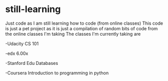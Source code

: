 still-learning
==============

Just code as I am still learning how to code (from online classes)
This code is just a pet project as it is just a compilation of random bits of code from the online classes I'm taking
The classes I'm currently taking are

-Udacity CS 101

-edx 6.00x

-Stanford Edu Databases

-Coursera Introduction to programming in python
